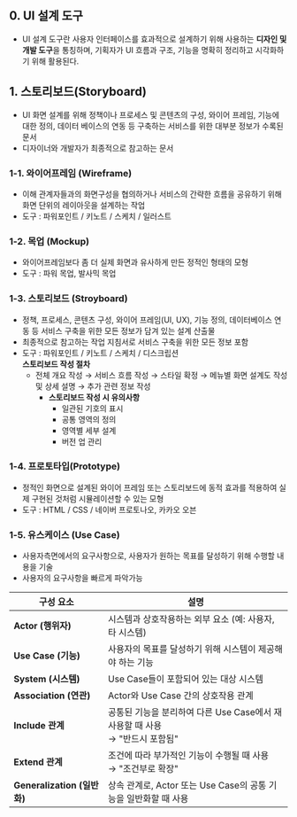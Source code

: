 ## 0. UI 설계 도구
- UI 설계 도구란 사용자 인터페이스를 효과적으로 설계하기 위해 사용하는 **디자인 및 개발 도구**을 통칭하며, 기획자가 UI 흐름과 구조, 기능을 명확히 정리하고 시각화하기 위해 활용된다.

## 1. 스토리보드(Storyboard)
- UI 화면 설계를 위해 정책이나 프로세스 및 콘텐츠의 구성, 와이어 프레임, 기능에 대한 정의, 데이터 베이스의 연동 등 구축하는 서비스를 위한 대부분 정보가 수록된 문서
- 디자이너와 개발자가 최종적으로 참고하는 문서

### 1-1. 와이어프레임 (Wireframe)
- 이해 관계자들과의 화면구성을 협의하거나 서비스의 간략한 흐름을 공유하기 위해 화면 단위의 레이아웃을 설계하는 작업
- 도구 : 파워포인트 / 키노트 / 스케치 / 일러스트

### 1-2. 목업 (Mockup)
- 와이어프레임보다 좀 더 실제 화면과 유사하게 만든 정적인 형태의 모형
- 도구 : 파워 목업, 발사믹 목업

### 1-3. 스토리보드 (Stroyboard)
- 정책, 프로세스, 콘텐츠 구성, 와이어 프레임(UI, UX), 기능 정의, 데이터베이스 연동 등 서비스 구축을 위한 모든 정보가 담겨 있는 설계 산출물
- 최종적으로 참고하는 작업 지침서로 서비스 구축을 위한 모든 정보 포함
- 도구 : 파워포인트 / 키노트 / 스케치 / 디스크립션
  <br>
  **스토리보드 작성 절차**
    - 전체 개요 작성 &rarr; 서비스 흐름 작성 &rarr; 스타일 확정 &rarr; 메뉴별 화면 설계도 작성 및 상세 설명 &rarr; 추가 관련 정보 작성
      - **스토리보드 작성 시 유의사항**
        - 일관된 기호의 표시
        - 공통 영역의 정의
        - 영역별 세부 설계
        - 버전 업 관리 
### 1-4. 프로토타입(Prototype)
- 정적인 화면으로 설계된 와이어 프레임 또는 스토리보드에 동적 효과를 적용하여 실제 구현된 것처럼 시뮬레이션할 수 있는 모형
- 도구 : HTML / CSS / 네이버 프로토나오, 카카오 오븐

### 1-5. 유스케이스 (Use Case)
- 사용자측면에서의 요구사항으로, 사용자가 원하는 목표를 달성하기 위해 수행할 내용을 기술
- 사용자의 요구사항을 빠르게 파악가능

| 구성 요소     | 설명 |
  |--------------|------|
  | **Actor (행위자)** | 시스템과 상호작용하는 외부 요소 (예: 사용자, 타 시스템) |
  | **Use Case (기능)** | 사용자의 목표를 달성하기 위해 시스템이 제공해야 하는 기능 |
  | **System (시스템)** | Use Case들이 포함되어 있는 대상 시스템 |
  | **Association (연관)** | Actor와 Use Case 간의 상호작용 관계 |
  | **Include 관계** | 공통된 기능을 분리하여 다른 Use Case에서 재사용할 때 사용<br>→ "반드시 포함됨" |
  | **Extend 관계** | 조건에 따라 부가적인 기능이 수행될 때 사용<br>→ "조건부로 확장" |
  | **Generalization (일반화)** | 상속 관계로, Actor 또는 Use Case의 공통 기능을 일반화할 때 사용 |
